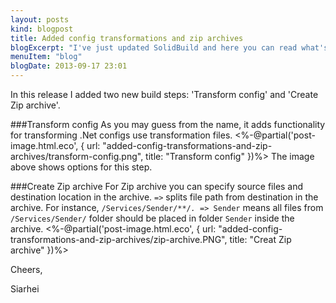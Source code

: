 ```yaml
---
layout: posts
kind: blogpost
title: Added config transformations and zip archives
blogExcerpt: "I've just updated SolidBuild and here you can read what's new."
menuItem: "blog"
blogDate: 2013-09-17 23:01
---
```

In this release I added two new build steps: 'Transform config' and 'Create Zip archive'.

###Transform config
As you may guess from the name, it adds functionality for transforming .Net configs use transformation files.
<%-@partial('post-image.html.eco', { url: "added-config-transformations-and-zip-archives/transform-config.png", title: "Transform config" })%>
The image above shows options for this step.

###Create Zip archive
For Zip archive you can specify source files and destination location in the archive. <code>=></code> splits file path from destination in the archive. For instance, <code>/Services/Sender/**/*.* => Sender</code> means all files from <code>/Services/Sender/</code> folder should be placed in folder <code>Sender</code> inside the archive.
<%-@partial('post-image.html.eco', { url: "added-config-transformations-and-zip-archives/zip-archive.PNG", title: "Creat Zip archive" })%>

Cheers,

Siarhei